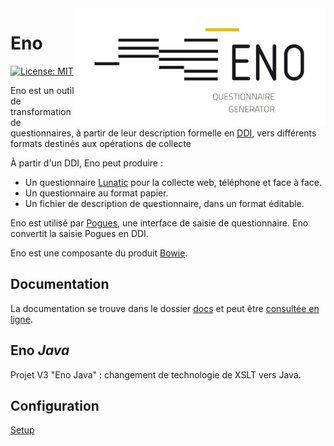 <img style="float: right;" src="logo/eno-logo.png" alt="Eno logo"/>

# Eno

[![License: MIT](https://img.shields.io/badge/License-MIT-blue.svg)](https://opensource.org/licenses/MIT)

Eno est un outil de transformation de questionnaires, à partir de leur description formelle en [DDI](https://ddialliance.org/), vers différents formats destinés aux opérations de collecte

À partir d'un DDI, Eno peut produire :

- Un questionnaire [Lunatic](https://github.com/InseeFr/Lunatic) pour la collecte web, téléphone et face à face.
- Un questionnaire au format papier.
- Un fichier de description de questionnaire, dans un format éditable.

Eno est utilisé par [Pogues](https://github.com/InseeFr/Pogues), une interface de saisie de questionnaire. Eno convertit la saisie Pogues en DDI.

Eno est une composante du produit [Bowie](https://github.com/InseeFr/Bowie).

## Documentation

La documentation se trouve dans le dossier [docs](./docs/fr) et peut être [consultée en ligne](https://inseefr.github.io/Eno/fr).

## Eno _Java_

Projet V3 "Eno Java" : changement de technologie de XSLT vers Java.

## Configuration

[Setup](./README#Setup)
